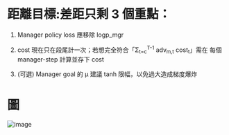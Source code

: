 # 距離目標:差距只剩 3 個重點：

1. Manager policy loss 應移除 logp_mgr

2. cost 現在只在段尾計一次；若想完全符合「Σ<sub>t=c</sub><sup>T-1</sup> adv<sub>m,t</sub> cost<sub>t</sub>」需在 每個 manager-step 計算並存下 cost

3. (可選) Manager goal 的 μ 建議 tanh 限幅，以免過大造成梯度爆炸


# 圖
![image]()
